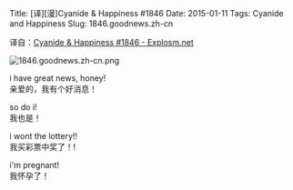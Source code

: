 Title: [译][漫]Cyanide & Happiness #1846
Date: 2015-01-11
Tags: Cyanide and Happiness
Slug: 1846.goodnews.zh-cn

译自：[Cyanide & Happiness #1846 - Explosm.net](http://explosm.net/comics/1846/)


![1846.goodnews.zh-cn.png](/static/images/comics/1846.goodnews.zh-cn.png)


i have great news, honey!       
亲爱的，我有个好消息！

so do i!        
我也是！

i wont the lottery!!        
我买彩票中奖了！!

i'm pregnant!       
我怀孕了！